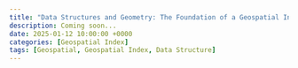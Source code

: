 ```yaml
---
title: "Data Structures and Geometry: The Foundation of a Geospatial Index"
description: Coming soon...
date: 2025-01-12 10:00:00 +0000
categories: [Geospatial Index]
tags: [Geospatial, Geospatial Index, Data Structure]
---
```

